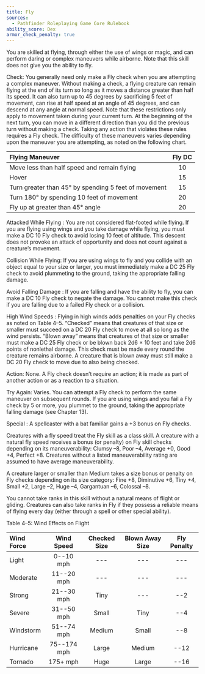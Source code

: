 ```yaml
---
title: Fly
sources:
  - Pathfinder Roleplaying Game Core Rulebook
ability_score: Dex
armor_check_penalty: true
---
```


You are skilled at flying, through either the use of wings or magic, and can perform daring or complex maneuvers while airborne. Note that this skill does not give you the ability to fly.

Check: You generally need only make a Fly check when you are attempting a complex maneuver. Without making a check, a flying creature can remain flying at the end of its turn so long as it moves a distance greater than half its speed. It can also turn up to 45 degrees by sacrificing 5 feet of movement, can rise at half speed at an angle of 45 degrees, and can descend at any angle at normal speed. Note that these restrictions only apply to movement taken during your current turn. At the beginning of the next turn, you can move in a different direction than you did the previous turn without making a check. Taking any action that violates these rules requires a Fly check. The difficulty of these maneuvers varies depending upon the maneuver you are attempting, as noted on the following chart.

| Flying Maneuver                                      | Fly DC |
|:-----------------------------------------------------|:------:|
| Move less than half speed and remain flying          |   10   |
| Hover                                                |   15   |
| Turn greater than 45° by spending 5 feet of movement |   15   |
| Turn 180° by spending 10 feet of movement            |   20   |
| Fly up at greater than 45° angle                     |   20   |

Attacked While Flying : You are not considered flat-footed while flying. If you are flying using wings and you take damage while flying, you must make a DC 10 Fly check to avoid losing 10 feet of altitude. This descent does not provoke an attack of opportunity and does not count against a creature’s movement.

Collision While Flying: If you are using wings to fly and you collide with an object equal to your size or larger, you must immediately make a DC 25 Fly check to avoid plummeting to the ground, taking the appropriate falling damage.

Avoid Falling Damage : If you are falling and have the ability to fly, you can make a DC 10 Fly check to negate the damage. You cannot make this check if you are falling due to a failed Fly check or a collision.

High Wind Speeds : Flying in high winds adds penalties on your Fly checks as noted on Table 4–5. “Checked” means that creatures of that size or smaller must succeed on a DC 20 Fly check to move at all so long as the wind persists. “Blown away” means that creatures of that size or smaller must make a DC 25 Fly check or be blown back 2d6 × 10 feet and take 2d6 points of nonlethal damage. This check must be made every round the creature remains airborne. A creature that is blown away must still make a DC 20 Fly check to move due to also being checked.

Action: None. A Fly check doesn’t require an action; it is made as part of another action or as a reaction to a situation.

Try Again: Varies. You can attempt a Fly check to perform the same maneuver on subsequent rounds. If you are using wings and you fail a Fly check by 5 or more, you plummet to the ground, taking the appropriate falling damage (see Chapter 13).

Special : A spellcaster with a bat familiar gains a +3 bonus on Fly checks.

Creatures with a fly speed treat the Fly skill as a class skill. A creature with a natural fly speed receives a bonus (or penalty) on Fly skill checks depending on its maneuverability: Clumsy –8, Poor –4, Average +0, Good +4, Perfect +8. Creatures without a listed maneuverability rating are assumed to have average maneuverability.

A creature larger or smaller than Medium takes a size bonus or penalty on Fly checks depending on its size category: Fine +8, Diminutive +6, Tiny +4, Small +2, Large –2, Huge –4, Gargantuan –6, Colossal –8.

You cannot take ranks in this skill without a natural means of flight or gliding. Creatures can also take ranks in Fly if they possess a reliable means of flying every day (either through a spell or other special ability).

Table 4–5: Wind Effects on Flight

| Wind Force | Wind Speed  | Checked Size | Blown Away Size | Fly Penalty |
|:-----------|:-----------:|:------------:|:---------------:|:-----------:|
| Light      |  0--10 mph  |     ---      |       ---       |     ---     |
| Moderate   | 11--20 mph  |     ---      |       ---       |     ---     |
| Strong     | 21--30 mph  |     Tiny     |       ---       |     --2     |
| Severe     | 31--50 mph  |    Small     |      Tiny       |     --4     |
| Windstorm  | 51--74 mph  |    Medium    |      Small      |     --8     |
| Hurricane  | 75--174 mph |    Large     |     Medium      |    --12     |
| Tornado    |  175+ mph   |     Huge     |      Large      |    --16     |
